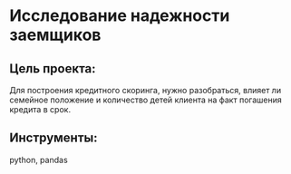 # Исследование надежности заемщиков
## Цель проекта: 
Для построения кредитного скоринга, нужно разобраться, влияет ли семейное положение и количество детей клиента на факт погашения кредита в срок.
## Инструменты:
python, pandas
